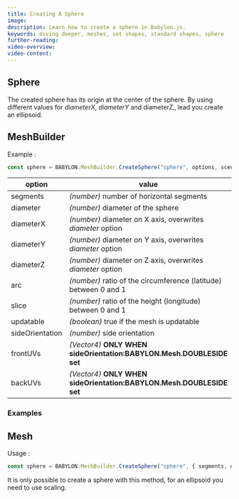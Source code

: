 ```yaml
---
title: Creating A Sphere
image:
description: Learn how to create a sphere in Babylon.js.
keywords: diving deeper, meshes, set shapes, standard shapes, sphere
further-reading:
video-overview:
video-content:
---
```


## Sphere

The created sphere has its origin at the center of the sphere. By using different values for _diameterX_, _diameterY_ and diameterZ\_ lead you create an ellipsoid.

## MeshBuilder

Example :

```javascript
const sphere = BABYLON.MeshBuilder.CreateSphere("sphere", options, scene); //scene is optional and defaults to the current scene
```

| option          | value                                                                 | default value      |
| --------------- | --------------------------------------------------------------------- | ------------------ |
| segments        | _(number)_ number of horizontal segments                              | 32                 |
| diameter        | _(number)_ diameter of the sphere                                     | 1                  |
| diameterX       | _(number)_ diameter on X axis, overwrites _diameter_ option           | diameter           |
| diameterY       | _(number)_ diameter on Y axis, overwrites _diameter_ option           | diameter           |
| diameterZ       | _(number)_ diameter on Z axis, overwrites _diameter_ option           | diameter           |
| arc             | _(number)_ ratio of the circumference (latitude) between 0 and 1      | 1                  |
| slice           | _(number)_ ratio of the height (longitude) between 0 and 1            | 1                  |
| updatable       | _(boolean)_ true if the mesh is updatable                             | false              |
| sideOrientation | _(number)_ side orientation                                           | DEFAULTSIDE        |
| frontUVs        | _(Vector4)_ **ONLY WHEN sideOrientation:BABYLON.Mesh.DOUBLESIDE set** | Vector4(0, 0, 1,1) |
| backUVs         | _(Vector4)_ **ONLY WHEN sideOrientation:BABYLON.Mesh.DOUBLESIDE set** | Vector4(0, 0, 1,1) |

### Examples

<Playground id="#WIR77Z" title="Create a Sphere" description="Simple example of creating a sphere." image="/img/playgroundsAndNMEs/divingDeeperMeshSetShapes6.jpg" isMain={true} category="Mesh"/>

<Playground id="#WIR77Z#1" title="Create a Ellipsoid" description="Simple example of creating a ellipsoid." image="/img/playgroundsAndNMEs/divingDeeperMeshSetShapes7.jpg"/>

<Playground id="#WIR77Z#2" title="Create an Arc" description="Simple example of creating an arc." image="/img/playgroundsAndNMEs/divingDeeperMeshSetShapes8.jpg"/>

<Playground id="#WIR77Z#3" title="Create an Arc and Slice" description="Simple example of creating an arc and slice." image="/img/playgroundsAndNMEs/divingDeeperMeshSetShapes9.jpg"/>

## Mesh

Usage :

```javascript
const sphere = BABYLON.MeshBuilder.CreateSphere("sphere", { segments, diameter }, scene);
```

It is only possible to create a sphere with this method, for an ellipsoid you need to use scaling.
